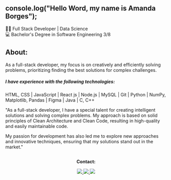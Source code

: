 ## console.log("Hello Word, my name is Amanda Borges");

👩‍💻 Full Stack Developer | Data Science
<br>
💻 Bachelor's Degree in Software Engineering 3/8

<h2>About: </h2>
As a full-stack developer, my focus is on creatively and efficiently solving problems, prioritizing finding the best solutions for complex challenges.
  <h5> I have experience with the following technologies: </h5>
  
   HTML, CSS | JavaScript | React js | Node.js | MySQL | Git | Python | NumPy, Matplotlib, Pandas | Figma | Java | C, C++
  
  <p> "As a full-stack developer, I have a special talent for creating intelligent solutions and solving complex problems. My approach is based on solid principles of Clean Architecture and Clean Code, resulting in high-quality and easily maintainable code. </p>
  <p> My passion for development has also led me to explore new approaches and innovative techniques, ensuring that my solutions stand out in the market." </p>
  
   ##
  <p align="center"><strong> Contact: </strong></p>
    
  <div align="center" > 
  <a href="https://www.instagram.com/amandadecassiaborges/" alt="INSTAGRAM">
  <img src="https://img.shields.io/badge/-Instagram-%23E4405F?style=for-the-badge&logo=Instagram&logoColor=ffffff&link=https://www.instagram.com/amandadecassiaborges"/>
  </a>
  
  
  <a href="mailto:amandaborgeses@gmail.com" alt="EMAIL"> 
  <img src="https://img.shields.io/badge/-Gmail-%23333?style=for-the-badge&logo=gmail&logoColor=white"/>
  </a>
    
  <a href="https://www.linkedin.com/in/amandadecassiaborges" alt="LINKEDIN">
  <img src="https://img.shields.io/badge/-Linkedin-%230077B5?style=for-the-badge&logo=Linkedin&logoColor=ffffff&link=https://www.linkedin.com/in/amandadecassiaborges"/>
  </a>
 
  </div>

